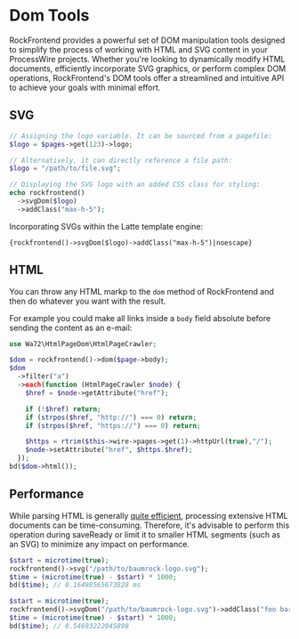 # Dom Tools

RockFrontend provides a powerful set of DOM manipulation tools designed to simplify the process of working with HTML and SVG content in your ProcessWire projects. Whether you're looking to dynamically modify HTML documents, efficiently incorporate SVG graphics, or perform complex DOM operations, RockFrontend's DOM tools offer a streamlined and intuitive API to achieve your goals with minimal effort.

## SVG

```php
// Assigning the logo variable. It can be sourced from a pagefile:
$logo = $pages->get(123)->logo;

// Alternatively, it can directly reference a file path:
$logo = "/path/to/file.svg";

// Displaying the SVG logo with an added CSS class for styling:
echo rockfrontend()
  ->svgDom($logo)
  ->addClass("max-h-5");
```

Incorporating SVGs within the Latte template engine:

```latte
{rockfrontend()->svgDom($logo)->addClass("max-h-5")|noescape}
```

## HTML

You can throw any HTML markp to the `dom` method of RockFrontend and then do whatever you want with the result.

For example you could make all links inside a `body` field absolute before sending the content as an e-mail:

```php
use Wa72\HtmlPageDom\HtmlPageCrawler;

$dom = rockfrontend()->dom($page->body);
$dom
  ->filter("a")
  ->each(function (HtmlPageCrawler $node) {
    $href = $node->getAttribute("href");

    if (!$href) return;
    if (strpos($href, "http://") === 0) return;
    if (strpos($href, "https://") === 0) return;

    $https = rtrim($this->wire->pages->get(1)->httpUrl(true),"/");
    $node->setAttribute("href", $https.$href);
  });
bd($dom->html());
```

## Performance

While parsing HTML is generally [quite efficient](https://github.com/wasinger/htmlpagedom?tab=readme-ov-file#history), processing extensive HTML documents can be time-consuming. Therefore, it's advisable to perform this operation during saveReady or limit it to smaller HTML segments (such as an SVG) to minimize any impact on performance.

```php
$start = microtime(true);
rockfrontend()->svg("/path/to/baumrock-logo.svg");
$time = (microtime(true) - $start) * 1000;
bd($time); // 0.16498565673828 ms

$start = microtime(true);
rockfrontend()->svgDom("/path/to/baumrock-logo.svg")->addClass("foo bar");
$time = (microtime(true) - $start) * 1000;
bd($time); // 0.54693222045898
```